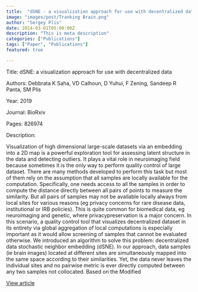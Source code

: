 ```yaml
---
title:  "dSNE - a visualization approach for use with decentralized data"
image: "images/post/Tranking Brain.png"
author: "Sergey Plis"
date: 2014-03-01T05:00:00Z
description: "This is meta description"
categories: ["Publications"]
tags: ["Paper", "Publications"]
featured: true

---
```

Title: dSNE: a visualization approach for use with decentralized data
  
Authors: Debbrata K Saha, VD Calhoun, D Yuhui, F Zening, Sandeep R Panta, SM Plis
  
Year: 2019
  
Journal: BioRxiv
  
Pages: 826974
  
Description:
  
Visualization of high dimensional large-scale datasets via an embedding into a 2D map is a powerful exploration tool for assessing latent structure in the data and detecting outliers. It plays a vital role in neuroimaging field because sometimes it is the only way to perform quality control of large dataset. There are many methods developed to perform this task but most of them rely on the assumption that all samples are locally available for the computation. Specifically, one needs access to all the samples in order to compute the distance directly between all pairs of points to measure the similarity. But all pairs of samples may not be available locally always from local sites for various reasons (eg privacy concerns for rare disease data, institutional or IRB policies). This is quite common for biomedical data, eg neuroimaging and genetic, where privacypreservation is a major concern. In this scenario, a quality control tool that visualizes decentralized dataset in its entirety via global aggregation of local computations is especially important as it would allow screening of samples that cannot be evaluated otherwise. We introduced an algorithm to solve this problem: decentralized data stochastic neighbor embedding (dSNE). In our approach, data samples (ie brain images) located at different sites are simultaneously mapped into the same space according to their similarities. Yet, the data never leaves the individual sites and no pairwise metric is ever directly computed between any two samples not collocated. Based on the Modified

  
[View article](https://pdfs.semanticscholar.org/0da0/203307fa1a2d42fd8cb31262636d4b7e948e.pdf)  
